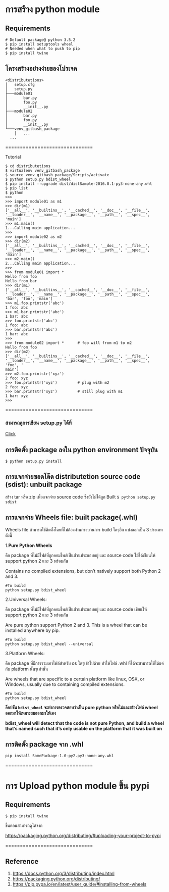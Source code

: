 
# การสร้าง python module

## Requirements
```
# Default package@ python 3.5.2
$ pip install setuptools wheel 
# Needed when what to push to pip
$ pip install twine
```


## โครงสร้างอย่างง่ายของโปรเจค

```
<distributetions>
│   setup.cfg
│   setup.py
├───module01
│       bar.py
│       foo.py
│       __init__.py
├───module02
│       bar.py
│       foo.py
│       __init__.py
└───venv_gitbash_package
    │   ...
  ...
```

==============================

Tutorial

```
$ cd distributetions
$ virtualenv venv_gitbash_package
$ source venv_gitbash_package/Scripts/activate
$ python setup.py bdist_wheel
$ pip install --upgrade dist/distSample-2016.8.1-py3-none-any.whl
$ pip list
$ python
>>> 
>>> import module01 as m1
>>> dir(m1)
['__all__', '__builtins__', '__cached__', '__doc__', '__file__', '__loader__', '__name__', '__package__', '__path__', '__spec__', 'main']
>>> m1.main()
1...Calling main application...
>>>
>>> import module02 as m2
>>> dir(m2)
['__all__', '__builtins__', '__cached__', '__doc__', '__file__', '__loader__', '__name__', '__package__', '__path__', '__spec__', 'main']
>>> m2.main()
2...Calling main application...
>>>
>>> from module01 import *
Hello from foo
Hello from bar
>>> dir(m1)
['__all__', '__builtins__', '__cached__', '__doc__', '__file__', '__loader__', '__name__', '__package__', '__path__', '__spec__', 'bar', 'foo', 'main']
>>> m1.foo.printstr('abc')
1 foo: abc
>>> m1.bar.printstr('abc')
1 bar: abc
>>> foo.printstr('abc')
1 foo: abc
>>> bar.printstr('abc')
1 bar: abc
>>>
>>> from module02 import *		# foo will from m1 to m2
Hello from foo
>>> dir(m2)
['__all__', '__builtins__', '__cached__', '__doc__', '__file__', '__loader__', '__name__', '__package__', '__path__', '__spec__', 'foo', '
main']
>>> m2.foo.printstr('xyz')
2 foo: xyz
>>> foo.printstr('xyz')			# plug with m2
2 foo: xyz
>>> bar.printstr('xyz')			# still plug with m1
1 bar: xyz
>>>
```


==============================

### สามารถดูการเขียน setup.py ได้ที่ 
[Click](https://packaging.python.org/distributing/)

## การติดตั้ง package ลงใน python environment ปัจจุบัน 
`$ python setup.py install`

## การแจกจ่ายซอดโค๊ด **distributetion source code (sdist):** unbuilt package
สร้าง tar หรือ zip เพื่อแจกจ่าย source code ซึ่งยังไม่ได้ถูก Built
`$ python setup.py sdist`

## การแจกจ่าย Wheels file: built package(.whl)
Wheels file สามารถใช้ติดตั้งโดยที่ไม่ต้องผ่านกระบวนการ build ใดๆอีก แบ่งออกเป็น 3 ประเภทดังนี้

1.**Pure Python Wheels**

คือ package ที่ไม่มีไฟล์ที่ถูกคอมไพล์เป็นส่วนประกอบอยู่ และ source code ไม้ได้เขียนให้ support python 2 และ 3 พร้อมกัน

Contains no compiled extensions, but don’t natively support both Python 2 and 3.

```
#To build 
python setup.py bdist_wheel
```
 
2.Universal Wheels: 

คือ package ที่ไม่มีไฟล์ที่ถูกคอมไพล์เป็นส่วนประกอบอยู่ และ source code เขียนให้ support python 2 และ 3 พร้อมกัน

Are pure python support Python 2 and 3. This is a wheel that can be installed anywhere by pip.

```
#To build 
python setup.py bdist_wheel --universal
```

3.Platform Wheels:  

คือ package ที่มีการรวมเอาไฟล์สำหรับ os ใดๆเข้าไปด้วย ทำให้ไฟล์ .whl ที่ได้จะสามารถใช้ได้แค่กับ platform นั้นๆเท่านั้น

Are wheels that are specific to a certain platform like linux, OSX, or Windows, usually due to containing compiled extensions.

```
#To build 
python setup.py bdist_wheel
```

**อ๊อปชัน `bdist_wheel` จะทำการตรวจสอบว่าเป็น pure python หรือไม่และสร้างไฟล์ wheel ออกมาให้เหมาะสมออกมาให้เอง**

**bdist_wheel will detect that the code is not pure Python, and build a wheel that’s named such that it’s only usable on the platform that it was built on**


## การติดตั้ง package จาก .whl

```
pip install SomePackage-1.0-py2.py3-none-any.whl
```

==============================

# การ Upload python module ขึ้น pypi

## Requirements
`$ pip install twine`

ขึ้นตอนสามารถดูได้จาก

https://packaging.python.org/distributing/#uploading-your-project-to-pypi

==============================

## Reference
1. https://docs.python.org/3/distributing/index.html
1. https://packaging.python.org/distributing/
1. https://pip.pypa.io/en/latest/user_guide/#installing-from-wheels


